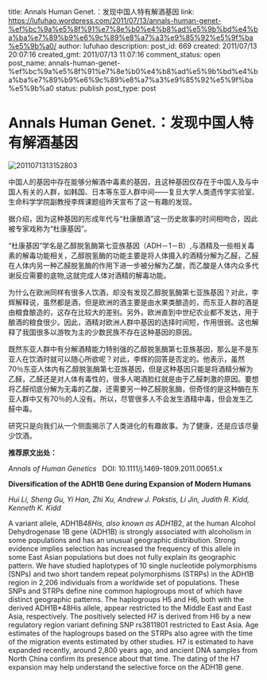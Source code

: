 title: Annals Human Genet.：发现中国人特有解酒基因
link: https://lufuhao.wordpress.com/2011/07/13/annals-human-genet-%ef%bc%9a%e5%8f%91%e7%8e%b0%e4%b8%ad%e5%9b%bd%e4%ba%ba%e7%89%b9%e6%9c%89%e8%a7%a3%e9%85%92%e5%9f%ba%e5%9b%a0/
author: lufuhao
description: 
post_id: 669
created: 2011/07/13 20:07:16
created_gmt: 2011/07/13 11:07:16
comment_status: open
post_name: annals-human-genet-%ef%bc%9a%e5%8f%91%e7%8e%b0%e4%b8%ad%e5%9b%bd%e4%ba%ba%e7%89%b9%e6%9c%89%e8%a7%a3%e9%85%92%e5%9f%ba%e5%9b%a0
status: publish
post_type: post

# Annals Human Genet.：发现中国人特有解酒基因

![2011071313152803](http://lufuhao.files.wordpress.com/2011/07/2011071313152803_thumb.jpg)

中国人的基因中存在能够分解酒中毒素的基因，且这种基因仅存在于中国人及与中国人有关的人群，如韩国、日本等东亚人群中间——复旦大学人类遗传学实验室、生命科学学院副教授李辉课题组昨天宣布了这一有趣的发现。 

据介绍，因为这种基因的形成年代与“杜康酿酒”这一历史故事的时间相吻合，因此被专家戏称为“杜康基因”。 

“杜康基因”学名是乙醇脱氢酶第七亚族基因（ADH－1－B）,与酒精及一些相关毒素的解毒功能相关，乙醇脱氢酶的功能主要是将人体摄入的酒精分解为乙醛，乙醛在人体内另一种乙醛脱氢酶的作用下进一步被分解为乙酸，而乙酸是人体内众多代谢反应需要的底物,这就完成人体对酒精的解毒功能。 

为什么在欧洲同样有很多人饮酒，却没有发现乙醇脱氢酶第七亚族基因？对此，李辉解释说，虽然都是酒，但是欧洲的酒主要是由水果类酿造的，而东亚人群的酒是由粮食酿造的，这存在比较大的差别。另外，欧洲直到中世纪农业都不发达，用于酿酒的粮食很少。因此，酒精对欧洲人群中基因的选择时间短，作用很弱。这也解释了我国很多以游牧为主的少数民族不存在这种基因的原因。 

既然东亚人群中有分解酒精能力特别强的乙醇脱氢酶第七亚族基因，那么是不是东亚人在饮酒时就可以随心所欲呢？对此，李辉的回答是否定的。他表示，虽然70％东亚人体内有乙醇脱氢酶第七亚族基因，但是这种基因只能是将酒精分解为乙醛，乙醛还是对人体有毒性的，很多人喝酒脸红就是由于乙醛刺激的原因。要想将乙醛彻底分解为无毒的乙酸，还需要另一种乙醛脱氢酶，但奇怪的是这种酶在东亚人群中又有70％的人没有。所以，尽管很多人不会发生酒精中毒，但会发生乙醛中毒。 

研究只是向我们从一个侧面揭示了人类进化的有趣故事。为了健康，还是应该尽量少饮酒。 

**推荐原文出处：**

_Annals of Human Genetics_   DOI: 10.1111/j.1469-1809.2011.00651.x 

**Diversification of the ADH1B Gene during Expansion of Modern Humans**

_Hui Li, Sheng Gu, Yi Han, Zhi Xu, Andrew J. Pakstis, Li Jin, Judith R. Kidd, Kenneth K. Kidd_

A variant allele, ADH1B*48His, also known as ADH1B*2, at the human Alcohol Dehydrogenase 1B gene (ADH1B) is strongly associated with alcoholism in some populations and has an unusual geographic distribution. Strong evidence implies selection has increased the frequency of this allele in some East Asian populations but does not fully explain its geographic pattern. We have studied haplotypes of 10 single nucleotide polymorphisms (SNPs) and two short tandem repeat polymorphisms (STRPs) in the ADH1B region in 2,206 individuals from a worldwide set of populations. These SNPs and STRPs define nine common haplogroups most of which have distinct geographic patterns. The haplogroups H5 and H6, both with the derived ADH1B*48His allele, appear restricted to the Middle East and East Asia, respectively. The positively selected H7 is derived from H6 by a new regulatory region variant defining SNP rs3811801 restricted to East Asia. Age estimates of the haplogroups based on the STRPs also agree with the time of the migration events estimated by other studies. H7 is estimated to have expanded recently, around 2,800 years ago, and ancient DNA samples from North China confirm its presence about that time. The dating of the H7 expansion may help understand the selective force on the ADH1B gene.